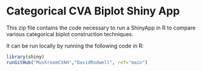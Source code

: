 # Categorical CVA Biplot Shiny App

This zip file contains the code necessary to run a ShinyApp in R to compare various categorical biplot construction techniques. 

It can be run locally by running the following code in R:

```R
library(shiny)
runGitHub("MushroomCVAH","DavidRodwell", ref="main")
```
